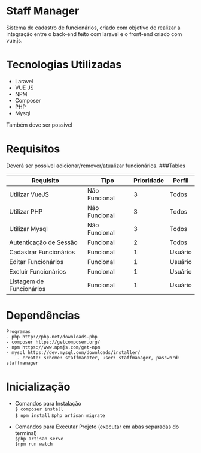 # Staff Manager
Sistema de cadastro de funcionários, criado com objetivo de realizar a integração entre o back-end feito com laravel e o front-end criado com vue.js.

# Tecnologias Utilizadas
  - Laravel
  - VUE JS
  - NPM
  - Composer
  - PHP
  - Mysql

Também deve ser possível 
# Requisitos
 Deverá ser possivel adicionar/remover/atualizar funcionários.
 ###Tables
                    
Requisito  | Tipo | Prioridade | Perfil
------------- | ------------- | ------------- | -------------
Utilizar VueJS | Não Funcional | 3 | Todos
Utilizar PHP | Não Funcional  | 3 | Todos
Utilizar Mysql | Não Funcional  | 3 | Todos
Autenticação de Sessão | Funcional  | 2 | Todos
Cadastrar Funcionários | Funcional  | 1 | Usuário
Editar Funcionários | Funcional  | 1 | Usuário
Excluir Funcionários | Funcional  | 1 | Usuário
Listagem de Funcionários | Funcional  | 1 | Usuário

# Dependências

    Programas
    - php http://php.net/downloads.php
    - composer https://getcomposer.org/
    - npm https://www.npmjs.com/get-npm
    - mysql https://dev.mysql.com/downloads/installer/
        - create: scheme: staffmanater, user: staffmanager, password: staffmanager

# Inicialização
- Comandos para Instalação<br>
    `$ composer install`<br>
    `$ npm install`
    `$php artisan migrate`

- Comandos para Executar Projeto (executar em abas separadas do terminal)<br>
    `$php artisan serve`<br>
    `$npm run watch`
